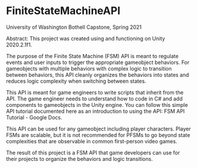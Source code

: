 # FiniteStateMachineAPI
University of Washington Bothell Capstone, Spring 2021

Abstract:
This project was created using and functioning on Unity 2020.2.1f1.

The purpose of the Finite State Machine (FSM) API is meant to regulate events and user inputs to trigger the appropriate gameobject behaviors. For gameobjects with multiple behaviors with complex logic to transition between behaviors, this API cleanly organizes the behaviors into states and reduces logic complexity when switching between states.

This API is meant for game engineers to write scripts that inherit from the API. The game engineer needs to understand how to code in C# and add components to gameobjects in the Unity engine. You can follow this simple API tutorial documented here as an introduction to using the API: FSM API Tutorial - Google Docs.

This API can be used for any gameobject including player characters. Player FSMs are scalable, but it is not recommended for PFSMs to go beyond state complexities that are observable in common first-person video games.

The result of this project is a FSM API that game developers can use for their projects to organize the behaviors and logic transitions.
